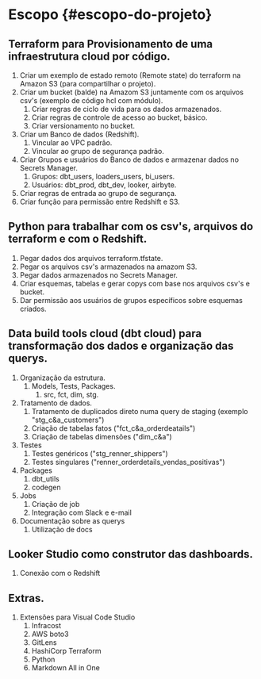 # __Escopo__ {#escopo-do-projeto}

[Escopo do Projeto]:(#escopo-do-projeto)

## __Terraform para Provisionamento de uma infraestrutura cloud por código__.
1.  Criar um exemplo de estado remoto (Remote state) do terraform na Amazon S3 (para compartilhar o projeto).
2.  Criar um bucket (balde) na Amazom S3 juntamente com os arquivos csv's (exemplo de código hcl com módulo).
    1.  Criar regras de ciclo de vida para os dados armazenados.
    2.  Criar regras de controle de acesso ao bucket, básico.
    3.  Criar versionamento no bucket.
3.  Criar um Banco de dados (Redshift).
    1.  Vincular ao VPC padrão.
    2.  Vincular ao grupo de segurança padrão.
3.  Criar Grupos e usuários do Banco de dados e armazenar dados no Secrets Manager.
    1.  Grupos: dbt_users, loaders_users, bi_users.
    2.  Usuários: dbt_prod, dbt_dev, looker, airbyte.
4. Criar regras de entrada ao grupo de segurança.
5. Criar função para permissão entre Redshift e S3.
## __Python para trabalhar com os csv's, arquivos do terraform e com o Redshift__.
1.  Pegar dados dos arquivos terraform.tfstate.
2.  Pegar os arquivos csv's armazenados na amazom S3.
3.  Pegar dados armazenados no Secrets Manager.
4.  Criar esquemas, tabelas e gerar copys com base nos arquivos csv's e bucket.
5.  Dar permissão aos usuários de grupos específicos sobre esquemas criados.
## __Data build tools cloud (dbt cloud) para transformação dos dados e organização das querys__.
1. Organização da estrutura.
    1. Models, Tests, Packages.
        1. src, fct, dim, stg.
2. Tratamento de dados.
    1. Tratamento de duplicados direto numa query de staging (exemplo "stg_c&a_customers")
    2. Criação de tabelas fatos ("fct_c&a_orderdeatails")
    3. Criação de tabelas dimensões ("dim_c&a")
3. Testes
    1. Testes genéricos ("stg_renner_shippers")
    2. Testes singulares ("renner_orderdetails_vendas_positivas")
4. Packages
    1. dbt_utils
    2. codegen
5. Jobs
    1. Criação de job
    2. Integração com Slack e e-mail
6. Documentação sobre as querys
    1. Utilização de docs
## __Looker Studio como construtor das dashboards__.
1. Conexão com o Redshift
## __Extras__.
1. Extensões para Visual Code Studio
    1.  Infracost
    2.  AWS boto3
    3.  GitLens
    4.  HashiCorp Terraform
    5.  Python
    6.  Markdown All in One

